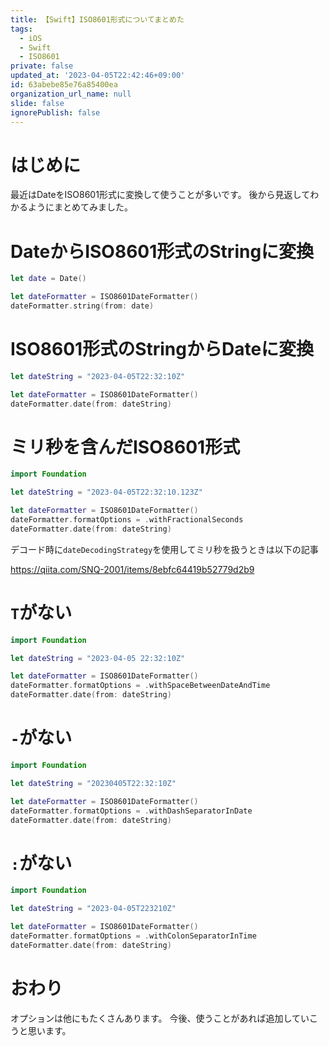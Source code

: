 ```yaml
---
title: 【Swift】ISO8601形式についてまとめた
tags:
  - iOS
  - Swift
  - ISO8601
private: false
updated_at: '2023-04-05T22:42:46+09:00'
id: 63abebe85e76a85400ea
organization_url_name: null
slide: false
ignorePublish: false
---
```

# はじめに
最近はDateをISO8601形式に変換して使うことが多いです。
後から見返してわかるようにまとめてみました。

# DateからISO8601形式のStringに変換
```swift
let date = Date()

let dateFormatter = ISO8601DateFormatter()
dateFormatter.string(from: date)
```

# ISO8601形式のStringからDateに変換
```swift
let dateString = "2023-04-05T22:32:10Z"

let dateFormatter = ISO8601DateFormatter()
dateFormatter.date(from: dateString)
```

# ミリ秒を含んだISO8601形式
```swift
import Foundation

let dateString = "2023-04-05T22:32:10.123Z"

let dateFormatter = ISO8601DateFormatter()
dateFormatter.formatOptions = .withFractionalSeconds
dateFormatter.date(from: dateString)
```

デコード時に`dateDecodingStrategy`を使用してミリ秒を扱うときは以下の記事

https://qiita.com/SNQ-2001/items/8ebfc64419b52779d2b9

# `T`がない
```swift
import Foundation

let dateString = "2023-04-05 22:32:10Z"

let dateFormatter = ISO8601DateFormatter()
dateFormatter.formatOptions = .withSpaceBetweenDateAndTime
dateFormatter.date(from: dateString)
```

# `-`がない
```swift
import Foundation

let dateString = "20230405T22:32:10Z"

let dateFormatter = ISO8601DateFormatter()
dateFormatter.formatOptions = .withDashSeparatorInDate
dateFormatter.date(from: dateString)
```

# `:`がない
```swift
import Foundation

let dateString = "2023-04-05T223210Z"

let dateFormatter = ISO8601DateFormatter()
dateFormatter.formatOptions = .withColonSeparatorInTime
dateFormatter.date(from: dateString)
```

# おわり
オプションは他にもたくさんあります。
今後、使うことがあれば追加していこうと思います。
